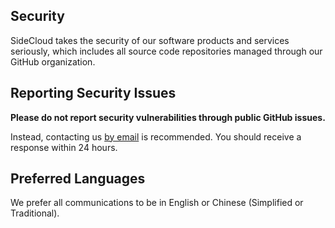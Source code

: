 ## Security

SideCloud takes the security of our software products and services seriously, which includes all source code
repositories managed through our GitHub organization.

## Reporting Security Issues

**Please do not report security vulnerabilities through public GitHub issues.**

Instead, contacting us [by email](mailto:jp@8void.com) is recommended. You should receive a response within 24
hours.

## Preferred Languages

We prefer all communications to be in English or Chinese (Simplified or Traditional).